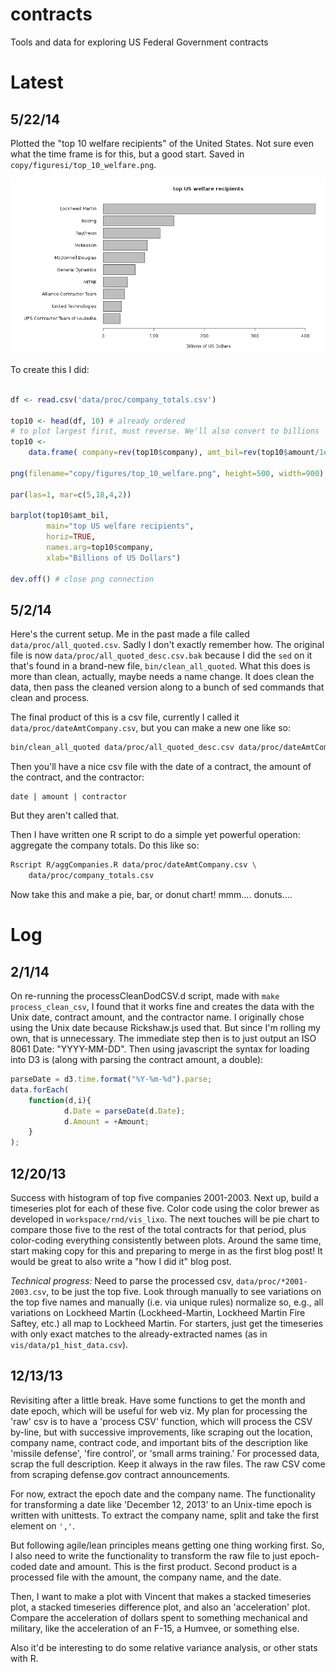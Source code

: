 contracts
=========

Tools and data for exploring US Federal Government contracts

Latest
======

## 5/22/14

Plotted the "top 10 welfare recipients" of the United States. Not sure even 
what the time frame is for this, but a good start. Saved in `copy/figuresi/top_10_welfare.png`.

![welfare](copy/figures/top_10_welfare.png "welfare mamas")

To create this I did:

```r

df <- read.csv('data/proc/company_totals.csv')

top10 <- head(df, 10) # already ordered
# to plot largest first, must reverse. We'll also convert to billions
top10 <- 
    data.frame( company=rev(top10$company), amt_bil=rev(top10$amount/1e9) )

png(filename="copy/figures/top_10_welfare.png", height=500, width=900)

par(las=1, mar=c(5,18,4,2))

barplot(top10$amt_bil, 
        main="top US welfare recipients", 
        horiz=TRUE, 
        names.arg=top10$company, 
        xlab="Billions of US Dollars")

dev.off() # close png connection
```

5/2/14
------

Here's the current setup. Me in the past made a file called
`data/proc/all_quoted.csv`. Sadly I don't exactly remember how. The original 
file is now `data/proc/all_quoted_desc.csv.bak` because I did the `sed` on it
that's found in a brand-new file, `bin/clean_all_quoted`. What this does is
more than clean, actually, maybe needs a name change. It does clean the data,
then pass the cleaned version along to a bunch of sed commands that clean 
and process. 

The final product of this is a csv file, currently I called it
`data/proc/dateAmtCompany.csv`, but you can make a new one like so:

```bash
bin/clean_all_quoted data/proc/all_quoted_desc.csv data/proc/dateAmtCompany.csv
```

Then you'll have a nice csv file with the date of a contract, the amount of the
contract, and the contractor:

```
date | amount | contractor
```

But they aren't called that.

Then I have written one R script to do a simple yet powerful operation:
aggregate the company totals. Do this like so:

```bash
Rscript R/aggCompanies.R data/proc/dateAmtCompany.csv \
    data/proc/company_totals.csv 
```

Now take this and make a pie, bar, or donut chart! mmm.... donuts....

Log
===
2/1/14
------
On re-running the processCleanDodCSV.d script, made with `make process_clean_csv`,
I found that it works fine and creates the data with the Unix date, contract
amount, and the contractor name. I originally chose using the Unix date because
Rickshaw.js used that. But since I'm rolling my own, that is unnecessary. The
immediate step then is to just output an ISO 8061 Date: "YYYY-MM-DD". Then 
using javascript the syntax for loading into D3 is (along with parsing the
contract amount, a double):

```js
parseDate = d3.time.format("%Y-%m-%d").parse;
data.forEach( 
    function(d,i){ 
            d.Date = parseDate(d.Date); 
            d.Amount = +Amount;
    }
);
```

12/20/13
--------
Success with histogram of top five companies 2001-2003. Next up, build a 
timeseries plot for each of these five. Color code using the color brewer as
developed in `workspace/rnd/vis_lixo`. The next touches will be pie chart to
compare those five to the rest of the total contracts for that period, plus
color-coding everything consistently between plots. Around the same time, start
making copy for this and preparing to merge in as the first blog post! It would
be great to also write a "how I did it" blog post.

*Technical progress:*
Need to parse the processed csv, `data/proc/*2001-2003.csv`, to be just the
top five. Look through manually to see variations on the top five names and
manually (i.e. via unique rules) normalize so, e.g., all variations on Lockheed
Martin (Lockheed-Martin, Lockheed Martin Fire Saftey, etc.) all map to 
Lockheed Martin. For starters, just get the timeseries with only exact matches
to the already-extracted names (as in `vis/data/p1_hist_data.csv`).


12/13/13
--------
Revisiting after a little break. Have some functions to get the 
month and date epoch, which will be useful for web viz. My plan for 
processing the 'raw' csv is to have a 'process CSV' function, which will
process the CSV by-line, but with successive improvements, like scraping out
the location, company name, contract code, and important bits of the 
description like 'missile defense', 'fire control', or 'small arms training.'
For processed data, scrap the full description. Keep it always in the raw files.
The raw CSV come from scraping defense.gov contract announcements.

For now, extract the epoch date and the company name. The functionality for
transforming a date like 'December 12, 2013' to an Unix-time epoch is written
with unittests. To extract the company name, split and take the first element
on `','`. 

But following agile/lean principles means getting one thing working first.
So, I also need to write the functionality to transform the raw file to just
epoch-coded date and amount. This is the first product. Second product is a 
processed file with the amount, the company name, and the date.

Then, I want to make a plot with Vincent that makes a stacked timeseries plot,
a stacked timeseries difference plot, and also an 'acceleration' plot. Compare
the acceleration of dollars spent to something mechanical and military, 
like the acceleration of an F-15, a Humvee, or something else.

Also it'd be interesting to do some relative variance analysis, or other stats
with R.

